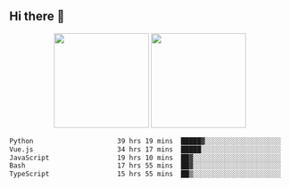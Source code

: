 ## Hi there 👋
<div align="center">
<span>  </span>
<img height="170px" src="https://github-readme-stats.vercel.app/api?username=bigQY&show_icons=true&count_private==true&v=3" /><span>        </span><img height="170px" src="https://github-readme-stats.vercel.app/api/top-langs/?username=bigQY&layout=compact&langs_count=8&v=3" />
<span>  </span>
</div>
<div align="center">

<!--START_SECTION:waka-->

```txt
Python                     39 hrs 19 mins  █████▓░░░░░░░░░░░░░░░░░░░   23.10 %
Vue.js                     34 hrs 17 mins  █████░░░░░░░░░░░░░░░░░░░░   20.15 %
JavaScript                 19 hrs 10 mins  ██▓░░░░░░░░░░░░░░░░░░░░░░   11.26 %
Bash                       17 hrs 55 mins  ██▓░░░░░░░░░░░░░░░░░░░░░░   10.53 %
TypeScript                 15 hrs 55 mins  ██▒░░░░░░░░░░░░░░░░░░░░░░   09.35 %
```

<!--END_SECTION:waka-->
</div>
